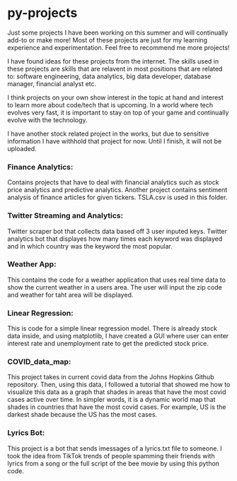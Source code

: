# py-projects

Just some projects I have been working on this summer and will continually add-to or make more! 
Most of these projects are just for my learning experience and experimentation. Feel free to recommend me more projects! 

I have found ideas for these projects from the internet. The skills used in these projects are skills that are relavent in most 
positions that are related to: software engineering, data analytics, big data developer, database manager, financial analyst etc. 

I think projects on your own show interest in the topic at hand and interest to learn more about code/tech that is upcoming.
In a world where tech evolves very fast, it is important to stay on top of your game and continually evolve with the technology. 

I have another stock related project in the works, but due to sensitive information I have withhold that project for now. Until I finish, 
it will not be uploaded. 

### Finance Analytics: 

Contains projects that have to deal with financial analytics such as stock price analytics and predictive analytics. 
Another project contains sentiment analysis of finance articles for given tickers. 
TSLA.csv is used in this folder. 

### Twitter Streaming and Analytics: 

Twitter scraper bot that collects data based off 3 user inputed keys. 
Twitter analytics bot that displayes how many times each keyword was displayed and in which country was the keyword the most popular. 

### Weather App: 

This contains the code for a weather application that uses real time data to show the current weather in a users area.
The user will input the zip code and weather for taht area will be displayed. 

### Linear Regression: 

This is code for a simple linear regression model. There is already stock data inside, and using matplotlib, I have created a GUI where user can enter interest rate and unemployment rate to get the predicted stock price. 

### COVID_data_map: 

This project takes in current covid data from the Johns Hopkins Github repository. Then, using this data, I followed a tutorial 
that showed me how to visualize this data as a graph that shades in areas that have the most covid cases active over time. In simpler 
words, it is a dynamic world map that shades in countries that have the most covid cases. For example, US is the darkest shade because 
the US has the most cases. 

### Lyrics Bot:

This project is a bot that sends imessages of a lyrics.txt file to someone. I took the idea from TikTok trends of people spamming their friends with lyrics from a song or the full script of the bee movie by using this python code. 








